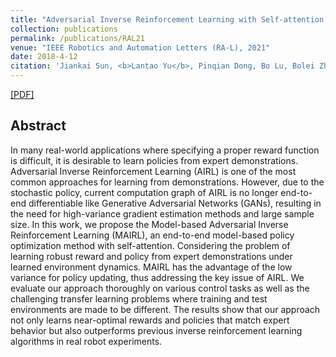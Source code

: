 ```yaml
---
title: "Adversarial Inverse Reinforcement Learning with Self-attention Dynamics Model"
collection: publications
permalink: /publications/RAL21
venue: "IEEE Robotics and Automation Letters (RA-L), 2021"
date: 2018-4-12
citation: 'Jiankai Sun, <b>Lantao Yu</b>, Pinqian Dong, Bo Lu, Bolei Zhou. <i>IEEE Robotics and Automation Letters</i>. <b>RA-L 2021</b>.'
---
```

[[PDF]](http://bzhou.ie.cuhk.edu.hk/robotics/MAIRL_draft.pdf)


## Abstract
In many real-world applications where specifying a proper reward function is difficult, it is desirable to learn policies from expert demonstrations. Adversarial Inverse Reinforcement Learning (AIRL) is one of the most common approaches for learning from demonstrations. However, due to the stochastic policy, current computation graph of AIRL is no longer end-to-end differentiable like Generative Adversarial Networks (GANs), resulting in the need for high-variance gradient estimation methods and large sample size. In this work, we propose the Model-based Adversarial Inverse Reinforcement Learning (MAIRL), an end-to-end model-based policy optimization method with self-attention. Considering the problem of learning robust reward and policy from expert demonstrations under learned environment dynamics. MAIRL has the advantage of the low variance for policy updating, thus addressing the key issue of AIRL. We evaluate our approach thoroughly on various control tasks as well as the challenging transfer learning problems where training and test environments are made to be different. The results show that our approach not only learns near-optimal rewards and policies that match expert behavior but also outperforms previous inverse reinforcement learning algorithms in real robot experiments.